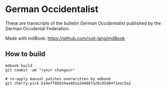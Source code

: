 # German Occidentalist
These are transcripts of the bulletin *German Occidentalist* published by the German Occidental Federation.

Made with mdBook: https://github.com/rust-lang/mdBook

## How to build
```
mdbook build
git commit -am "<your changes>"

# re-apply manual patches overwritten by mdbook
git cherry-pick b14eff8b934aa401a344887a20c05d84f1eac5a2
```
